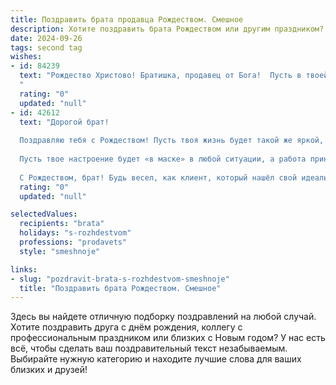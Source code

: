 ```yaml
---
title: Поздравить брата продавца Рождеством. Смешное
description: Хотите поздравить брата Рождеством или другим праздником? Наш ИИ создаст незабываемое поздравление, а вы обязательно выделитесь среди других.  
date: 2024-09-26
tags: second tag
wishes:
- id: 84239
  text: "Рождество Христово! Братишка, продавец от Бога!  Пусть в твоей жизни будет столько же удачных сделок, сколько ёлочных шаров на самой пышной ёлке, а покупатели будут настолько же добрыми, как Дед Мороз, но без его склонности к раздаче подарков только хорошим детям!  С праздником!
  "
  rating: "0"
  updated: "null"
- id: 42612
  text: "Дорогой брат!
  
  Поздравляю тебя с Рождеством! Пусть твоя жизнь будет такой же яркой, как витрины на распродаже, и такой же сладкой, как конфеты в новогоднем ассортименте! Желаю, чтобы каждый день приносил тебе отличные скидки на счастье и удачу, а покупатели только улыбались, даже если цена поднимется!
  
  Пусть твое настроение будет «в маске» в любой ситуации, а работа приносит радость, даже если иногда надо иметь дело с «краткосрочными распродажами» настроения! Желаю, чтобы новогодние чудеса на кассе не заканчивались, а в жизни всегда была гарантия счастья!
  
  С Рождеством, брат! Будь весел, как клиент, который нашёл свой идеальный товар на распродаже!"
  rating: "0"
  updated: "null"

selectedValues:
  recipients: "brata"
  holidays: "s-rozhdestvom"
  professions: "prodavets"
  style: "smeshnoje"

links:
- slug: "pozdravit-brata-s-rozhdestvom-smeshnoje"
  title: "Поздравить брата Рождеством. Смешное"
---
```


Здесь вы найдете отличную подборку поздравлений на любой случай.
Хотите поздравить друга с днём рождения, коллегу с профессиональным праздником или близких с Новым годом? У нас есть всё, чтобы сделать ваш поздравительный текст незабываемым. Выбирайте нужную категорию и находите лучшие слова для ваших близких и друзей!

